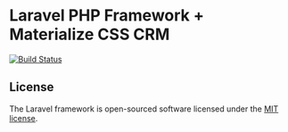 # Laravel PHP Framework + Materialize CSS CRM

[![Build Status](https://travis-ci.org/vinayakkulkarni/crm.svg)](https://travis-ci.org/vinayakkulkarni/crm/)

## License

The Laravel framework is open-sourced software licensed under the [MIT license](http://opensource.org/licenses/MIT).
